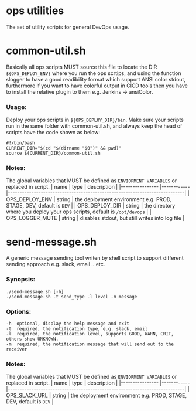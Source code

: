 # ops utilities
The set of utility scripts for general DevOps usage.

# common-util.sh
Basically all ops scripts MUST source this file to locate the DIR `${OPS_DEPLOY_ENV}` where you run the ops scrtips, and using the function slogger to have a good readibility format which support ANSI color stdout, furthermore if you want to have colorful output in CICD tools then you have to install the relative plugin to them e.g. Jenkins -> ansiColor.

### Usage:
Deploy your ops scripts in `${OPS_DEPLOY_DIR}/bin`.
Make sure your scripts run in the same folder with common-util.sh, and always keep the head of scripts have the code shown as below:
```
#!/bin/bash
CURRENT_DIR="$(cd "$(dirname "$0")" && pwd)"
source ${CURRENT_DIR}/common-util.sh
```

### Notes:
The global variables that MUST be defined as `ENVIORMENT VARIABLES` or replaced in script.
| name            | type       | description                                                               |
|---------------- |------------|---------------------------------------------------------------------------|
| OPS_DEPLOY_ENV  | string     | the deployment environment e.g. PROD, STAGE, DEV, default is `DEV`        |
| OPS_DEPLOY_DIR  | string     | the directory where you deploy your ops scripts, default is `/opt/devops` | 
| OPS_LOGGER_MUTE | string     | disables stdout, but still writes into log file                           |


# send-message.sh
A generic message sending tool writen by shell script to support different sending approach e.g. slack, email ...etc.

### Synopsis:
```
./send-message.sh [-h]
./send-message.sh -t send_type -l level -m message
```

### Options:
```
-h  optional, display the help message and exit
-t  required, the notification type, e.g. slack, email
-l  required, the notification level, supports GOOD, WARN, CRIT, others show UNKNOWN.
-m  required, the notification message that will send out to the receiver
```

### Notes:
The global variables that MUST be defined as `ENVIORMENT VARIABLES` or replaced in script.
| name            | type       | description                                                               |
|---------------- |------------|---------------------------------------------------------------------------|
| OPS_SLACK_URL   | string     | the deployment environment e.g. PROD, STAGE, DEV, default is `DEV`        |

